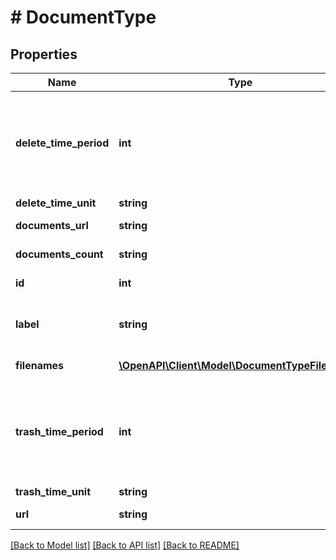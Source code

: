 # # DocumentType

## Properties

Name | Type | Description | Notes
------------ | ------------- | ------------- | -------------
**delete_time_period** | **int** | Amount of time after which documents of this type in the trash will be deleted. | [optional] 
**delete_time_unit** | **string** |  | [optional] 
**documents_url** | **string** |  | [optional] [readonly] 
**documents_count** | **string** |  | [optional] [readonly] 
**id** | **int** |  | [optional] [readonly] 
**label** | **string** | The name of the document type. | 
**filenames** | [**\OpenAPI\Client\Model\DocumentTypeFilename[]**](DocumentTypeFilename.md) |  | [optional] [readonly] 
**trash_time_period** | **int** | Amount of time after which documents of this type will be moved to the trash. | [optional] 
**trash_time_unit** | **string** |  | [optional] 
**url** | **string** |  | [optional] [readonly] 

[[Back to Model list]](../../README.md#documentation-for-models) [[Back to API list]](../../README.md#documentation-for-api-endpoints) [[Back to README]](../../README.md)


